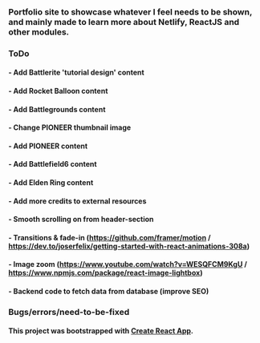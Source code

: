 ### Portfolio site to showcase whatever I feel needs to be shown, and mainly made to learn more about Netlify, ReactJS and other modules.

### ToDo
#### - Add Battlerite 'tutorial design' content
#### - Add Rocket Balloon content
#### - Add Battlegrounds content
#### - Change PIONEER thumbnail image
#### - Add PIONEER content
#### - Add Battlefield6 content
#### - Add Elden Ring content
#### - Add more credits to external resources
#### - Smooth scrolling on from header-section
#### - Transitions & fade-in (https://github.com/framer/motion / https://dev.to/joserfelix/getting-started-with-react-animations-308a)
#### - Image zoom (https://www.youtube.com/watch?v=WESQFCM9KgU / https://www.npmjs.com/package/react-image-lightbox)
#### - Backend code to fetch data from database (improve SEO)

### Bugs/errors/need-to-be-fixed

#### This project was bootstrapped with [Create React App](https://github.com/facebook/create-react-app).
